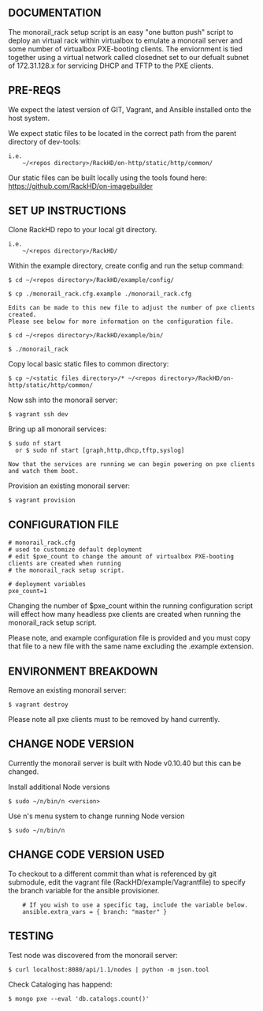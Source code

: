 ## DOCUMENTATION

  The monorail_rack setup script is an easy "one button push" script to deploy an virtual rack within virtualbox to emulate a monorail server and some number of virtualbox PXE-booting clients. The enviornment is tied together using a virtual network called closednet set to our defualt subnet of 172.31.128.x for servicing DHCP and TFTP to the PXE clients.

## PRE-REQS

  We expect the latest version of GIT, Vagrant, and Ansible installed onto the host system.

  We expect static files to be located in the correct path from the parent directory of dev-tools:

    i.e.
        ~/<repos directory>/RackHD/on-http/static/http/common/

  Our static files can be built locally using the tools found here:
      https://github.com/RackHD/on-imagebuilder

## SET UP INSTRUCTIONS


  Clone RackHD repo to your local git directory.

    i.e.
        ~/<repos directory>/RackHD/


  Within the example directory, create config and run the setup command:

    $ cd ~/<repos directory>/RackHD/example/config/

    $ cp ./monorail_rack.cfg.example ./monorail_rack.cfg

    Edits can be made to this new file to adjust the number of pxe clients created.
    Please see below for more information on the configuration file.

    $ cd ~/<repos directory>/RackHD/example/bin/

    $ ./monorail_rack

  Copy local basic static files to common directory:

    $ cp ~/<static files directory>/* ~/<repos directory>/RackHD/on-http/static/http/common/

  Now ssh into the monorail server:

    $ vagrant ssh dev

  Bring up all monorail services:

    $ sudo nf start
      or $ sudo nf start [graph,http,dhcp,tftp,syslog]

    Now that the services are running we can begin powering on pxe clients and watch them boot.


  Provision an existing monorail server:

    $ vagrant provision

## CONFIGURATION FILE

```
# monorail_rack.cfg
# used to customize default deployment
# edit $pxe_count to change the amount of virtualbox PXE-booting clients are created when running
# the monorail_rack setup script.

# deployment variables
pxe_count=1
```

Changing the number of $pxe_count within the running configuration script will effect how many headless pxe clients are created when running the monorail_rack setup script.

Please note, and example configuration file is provided and you must copy that file to a new file with the same name excluding the .example extension.


## ENVIRONMENT BREAKDOWN

  Remove an existing monorail server:

    $ vagrant destroy

  Please note all pxe clients must to be removed by hand currently.


## CHANGE NODE VERSION

  Currently the monorail server is built with Node v0.10.40 but this can be changed.

  Install additional Node versions

    $ sudo ~/n/bin/n <version>

  Use n's menu system to change running Node version

    $ sudo ~/n/bin/n

## CHANGE CODE VERSION USED

  To checkout to a different commit than what is referenced by git submodule, edit the vagrant file (RackHD/example/Vagrantfile) to specify the branch variable for the ansible provisioner.

```
    # If you wish to use a specific tag, include the variable below.
    ansible.extra_vars = { branch: "master" }
```

## TESTING

  Test node was discovered from the monorail server:

    $ curl localhost:8080/api/1.1/nodes | python -m json.tool

  Check Cataloging has happend:

    $ mongo pxe --eval 'db.catalogs.count()'
